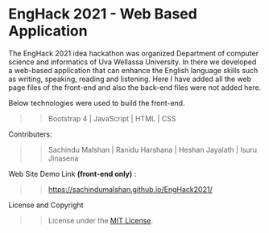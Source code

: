 # EngHack 2021 - Web Based Application

The EngHack 2021 idea hackathon was organized Department of computer science and informatics of Uva Wellassa University.
In there we developed a web-based application that can enhance the English language skills such as writing, speaking, reading and listening. Here I have added all the web page files of the front-end and also the back-end files were not added here.

Below technologies were used to build the front-end.
>> Bootstrap 4 | JavaScript | HTML | CSS
 
Contributers:

>> Sachindu Malshan | Ranidu Harshana | Heshan Jayalath | Isuru Jinasena

Web Site Demo Link **(front-end only)** :

>> https://sachindumalshan.github.io/EngHack2021/

License and Copyright

>> License under the [MIT License](License).
